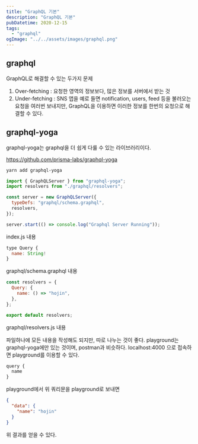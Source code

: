 ```yaml
---
title: "GraphQL 기본"
description: "GraphQL 기본"
pubDatetime: 2020-12-15
tags:
  - "graphql"
ogImage: "../../assets/images/graphql.png"
---
```


## graphql

GraphQL로 해결할 수 있는 두가지 문제

1. Over-fetching : 요청한 영역의 정보보다, 많은 정보를 서버에서 받는 것
2. Under-fetching : SNS 앱을 예로 들면 notification, users, feed 등을 불러오는 요청을 여러번 보내지만, GraphQL을 이용하면 이러한 정보를 한번의 요청으로 해결할 수 있다.

## graphql-yoga

graphql-yoga는 graphql을 더 쉽게 다룰 수 있는 라이브러리이다.

<https://github.com/prisma-labs/graphql-yoga>

```bash
yarn add graphql-yoga
```

```js
import { GraphQLServer } from "graphql-yoga";
import resolvers from "./graphql/resolvers";

const server = new GraphQLServer({
  typeDefs: "graphql/schema.graphql",
  resolvers,
});

server.start(() => console.log("Graphql Server Running"));
```

index.js 내용

```js
type Query {
  name: String!
}
```

graphql/schema.graphql 내용

```js
const resolvers = {
  Query: {
    name: () => "hojin",
  },
};

export default resolvers;
```

graphql/resolvers.js 내용

파일하나에 모든 내용을 작성해도 되지만, 따로 나누는 것이 좋다.
playground는 graphql-yoga에만 있는 것이며, postman과 비슷하다.
localhost:4000 으로 접속하면 playground를 이용할 수 있다.

```js
query {
  name
}
```

playground에서 위 쿼리문을 playground로 보내면

```json
{
  "data": {
    "name": "hojin"
  }
}
```

위 결과를 얻을 수 있다.
